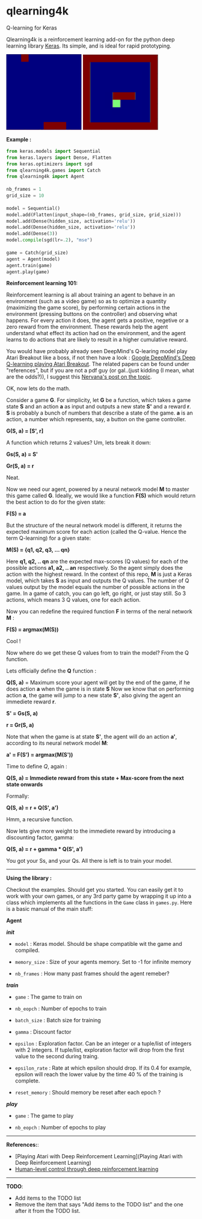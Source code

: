 # qlearning4k
Q-learning for Keras

Qlearning4k is a reinforcement learning add-on for the python deep learning library [Keras](www.github.com/fchollet/keras). Its simple, and is ideal for rapid prototyping.

<img src="gifs/catch.gif" width="200">     <img src="gifs/snake.gif" width="200">

 **Example :**

```python
from keras.models import Sequential
from keras.layers import Dense, Flatten
from keras.optimizers import sgd
from qlearning4k.games import Catch
from qlearning4k import Agent

nb_frames = 1
grid_size = 10

model = Sequential()
model.add(Flatten(input_shape=(nb_frames, grid_size, grid_size)))
model.add(Dense(hidden_size, activation='relu'))
model.add(Dense(hidden_size, activation='relu'))
model.add(Dense(3))
model.compile(sgd(lr=.2), "mse")

game = Catch(grid_size)
agent = Agent(model)
agent.train(game)
agent.play(game)
```

**Reinforcement learning 101:**

Reinforcement learning is all about training an agent to behave in an environment (such as a video game) so as to optimize a quantity (maximizing the game score), by performing certain actions in the environment (pressing buttons on the controller) and observing what happens. For every action it does, the agent gets a positive, negetive or a zero reward from the environment. These rewards help the agent understand what effect its action had on the environment, and the agent learns to do actions that are likely to result in a higher cumulative reward.

You would have probably already seen DeepMind's Q-learing model play Atari Breakout like a boss, if not then have a look : [Google DeepMind's Deep Q-learning playing Atari Breakout](https://www.youtube.com/watch?v=V1eYniJ0Rnk).
The related papers can be found under "references", but if you are not a pdf guy (or gal..(just kidding (I mean, what are the odds?)), I suggest this [Nervana's post on the topic](http://www.nervanasys.com/demystifying-deep-reinforcement-learning/).

OK, now lets do the math.

Consider a game **G**. For simplicity, let **G** be a function, which takes a game state **S** and an action **a** as input and outputs a new state **S'** and a reward **r**. **S** is probably a bunch of numbers that describe a state of the game. **a** is an action, a number which represents, say, a button on the game controller.


**G(S, a) = [S', r]**

A function which returns 2 values? Um, lets break it down:

**Gs(S, a) = S'**

**Gr(S, a) = r**

Neat.

Now we need our agent, powered by a neural network model **M** to master this game called **G**. Ideally, we would like a function **F(S)** which would return the best action to do for the given state:

**F(S) = a**

But the structure of the neural network model is different, it returns the expected maximum score for each action (called the Q-value. Hence the term Q-learning) for a given state:

**M(S) = {q1, q2, q3, ... qn}**

Here **q1, q2, .. qn** are the expected max-scores (Q values) for each of the possible actions **a1, a2, .. an** respectively. So the agent simply does the action with the highest reward. 
In the context of this repo, **M** is just a Keras model, which takes **S** as input and outputs the Q values. The number of Q values output by the model equals the number of possible actions in the game. In a game of catch, you can go left, go right, or just stay still. So 3 actions, which means 3 Q values, one for each action.

Now you can redefine the required function **F** in terms of the neral network **M** :

**F(S) = argmax(M(S))**

Cool !

Now where do we get these Q values from to train the model? From the Q function.

Lets officially define the **Q** function :

**Q(S, a)** = Maximum score your agent will get by the end of the game, if he does action **a** when the game is in state **S**
Now we know that on performing action **a**, the game will jump to a new state **S'**, also giving the agent an immediete reward **r**. 

**S' = Gs(S, a)**

**r = Gr(S, a)**

Note that when the game is at state **S'**, the agent will do an action **a'**, according to its neural network model **M**:

**a' = F(S') = argmax(M(S'))**

Time to define *Q*, again : 

**Q(S, a) = Immediete reward from this state +  Max-score from the next state onwards**

Formally:

**Q(S, a) = r + Q(S', a')**

Hmm, a recursive function.

Now lets give more weight to the immediete reward by introducing a discounting factor, gamma:

**Q(S, a) = r + gamma * Q(S', a')**

You got your Ss, and your Qs. All there is left is to train your model.
_________________________________
**Using the library :**

Checkout the examples. Should get you started. You can easily get it to work with your own games, or any 3rd party game by wrapping it up into a class which implements all the functions in the `Game` class in `games.py`. Here is a basic manual of the main stuff:

 **Agent**

***__init__***

* `model` : Keras model. Should be shape compatible wit the game and compiled.

* `memory_size` : Size of your agents memory. Set to -1 for infinite memory

* `nb_frames` : How many past frames should the agent remeber?

***train***

* `game` : The game to train on

* `nb_eopch` : Number of epochs to train

* `batch_size` : Batch size for training

* `gamma` : Discount factor

* `epsilon` : Exploration factor. Can be an integer or a tuple/list of integers with 2 integers. If tuple/list, exploration factor will drop from the first value to the second during traing. 

* `epsilon_rate` : Rate at which epsilon should drop. If its 0.4 for example, epsilon will reach the lower value by the time 40 % of the training is complete.

* `reset_memory` : Should memory be reset after each epoch ?

***play***

* `game` : The game to play

* `nb_eopch` : Number of epochs to play
___________________________________________________
**References:**:
* [Playing Atari with Deep Reinforcement Learning](Playing Atari with Deep Reinforcement Learning)
* [Human-level control through deep reinforcement learning](www.nature.com/articles/nature14236)

____________________________________________________


**TODO**:
* Add items to the TODO list
* Remove the item that says "Add items to the TODO list" and the one after it from the TODO list.
